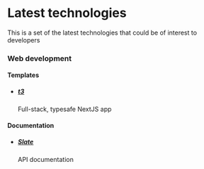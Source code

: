 # Latest technologies

This is a set of the latest technologies that could be of interest to developers

### Web development

#### Templates

- ##### [t3](https://create.t3.gg/)
  Full-stack, typesafe NextJS app


#### Documentation

- ##### [Slate](https://github.com/slatedocs/slate)
  API documentation
